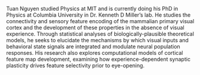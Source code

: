 Tuan Nguyen studied Physics at MIT and is currently doing his PhD in Physics at Columbia University in Dr. Kenneth D Miller’s lab. He studies the connectivity and sensory feature encoding of the mammalian primary visual cortex and the development of these properties in the absence of visual experience. Through statistical analyses of biologically-plausible theoretical models, he seeks to elucidate the mechanisms by which visual inputs and behavioral state signals are integrated and modulate neural population responses. His research also explores computational models of cortical feature map development, examining how experience-dependent synaptic plasticity drives feature selectivity prior to eye-opening.